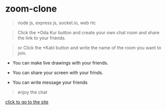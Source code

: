 # zoom-clone

> node js, express js, socket.io, web rtc

> Click the *Oda Kur button and create your own chat room and share the link to your friends.


> or Click the *Katıl button and write  the name of the room you want to join.


- You can make live drawings with your friends.

- You can share your screen with your frinds.

- You can write message your friends

> enjoy the chat

[click to go to the site](https://sbaskoyzoomclone.herokuapp.com/)
